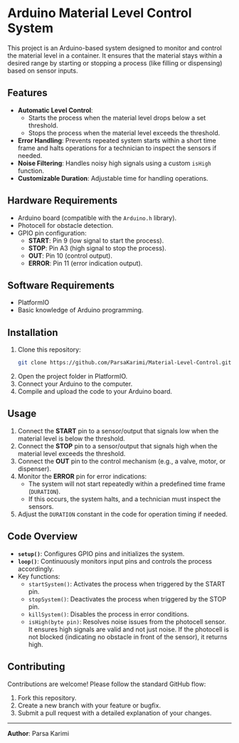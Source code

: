 # Arduino Material Level Control System  

This project is an Arduino-based system designed to monitor and control the material level in a container. It ensures that the material stays within a desired range by starting or stopping a process (like filling or dispensing) based on sensor inputs.  

## Features  
- **Automatic Level Control**:  
  - Starts the process when the material level drops below a set threshold.  
  - Stops the process when the material level exceeds the threshold.  
- **Error Handling**: Prevents repeated system starts within a short time frame and halts operations for a technician to inspect the sensors if needed.  
- **Noise Filtering**: Handles noisy high signals using a custom `isHigh` function.  
- **Customizable Duration**: Adjustable time for handling operations.  

## Hardware Requirements  
- Arduino board (compatible with the `Arduino.h` library).  
- Photocell for obstacle detection.  
- GPIO pin configuration:  
  - **START**: Pin 9 (low signal to start the process).  
  - **STOP**: Pin A3 (high signal to stop the process).  
  - **OUT**: Pin 10 (control output).  
  - **ERROR**: Pin 11 (error indication output).  

## Software Requirements  
- PlatformIO  
- Basic knowledge of Arduino programming.  

## Installation  
1. Clone this repository:  
   ```bash  
   git clone https://github.com/ParsaKarimi/Material-Level-Control.git
   ```  
2. Open the project folder in PlatformIO.  
3. Connect your Arduino to the computer.  
4. Compile and upload the code to your Arduino board.  

## Usage  
1. Connect the **START** pin to a sensor/output that signals low when the material level is below the threshold.  
2. Connect the **STOP** pin to a sensor/output that signals high when the material level exceeds the threshold.  
3. Connect the **OUT** pin to the control mechanism (e.g., a valve, motor, or dispenser).  
4. Monitor the **ERROR** pin for error indications:  
   - The system will not start repeatedly within a predefined time frame (`DURATION`).  
   - If this occurs, the system halts, and a technician must inspect the sensors.  
5. Adjust the `DURATION` constant in the code for operation timing if needed.  

## Code Overview  
- **`setup()`**: Configures GPIO pins and initializes the system.  
- **`loop()`**: Continuously monitors input pins and controls the process accordingly.  
- Key functions:  
  - `startSystem()`: Activates the process when triggered by the START pin.  
  - `stopSystem()`: Deactivates the process when triggered by the STOP pin.  
  - `killSystem()`: Disables the process in error conditions.  
  - `isHigh(byte pin)`: Resolves noise issues from the photocell sensor. It ensures high signals are valid and not just noise. If the photocell is not blocked (indicating no obstacle in front of the sensor), it returns high.  

## Contributing  
Contributions are welcome! Please follow the standard GitHub flow:  
1. Fork this repository.  
2. Create a new branch with your feature or bugfix.  
3. Submit a pull request with a detailed explanation of your changes.  

---

**Author**: Parsa Karimi  
